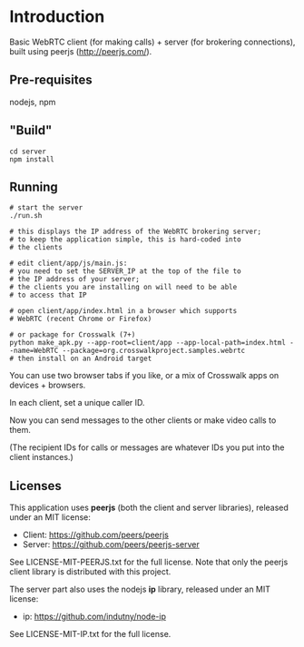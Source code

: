 # Introduction

Basic WebRTC client (for making calls) + server (for brokering
connections), built using peerjs (http://peerjs.com/).

## Pre-requisites

nodejs, npm

## "Build"

    cd server
    npm install

## Running

    # start the server
    ./run.sh

    # this displays the IP address of the WebRTC brokering server;
    # to keep the application simple, this is hard-coded into
    # the clients

    # edit client/app/js/main.js:
    # you need to set the SERVER_IP at the top of the file to
    # the IP address of your server;
    # the clients you are installing on will need to be able
    # to access that IP

    # open client/app/index.html in a browser which supports
    # WebRTC (recent Chrome or Firefox)

    # or package for Crosswalk (7+)
    python make_apk.py --app-root=client/app --app-local-path=index.html --name=WebRTC --package=org.crosswalkproject.samples.webrtc
    # then install on an Android target

You can use two browser tabs if you like, or a mix of Crosswalk apps
on devices + browsers.

In each client, set a unique caller ID.

Now you can send messages to the other clients or make video calls to
them.

(The recipient IDs for calls or messages are whatever IDs you put into
the client instances.)

## Licenses

This application uses **peerjs** (both the client and server libraries),
released under an MIT license:

*   Client: https://github.com/peers/peerjs
*   Server: https://github.com/peers/peerjs-server

See LICENSE-MIT-PEERJS.txt for the full license. Note that only the
peerjs client library is distributed with this project.

The server part also uses the nodejs **ip** library, released under an
MIT license:

*   ip: https://github.com/indutny/node-ip

See LICENSE-MIT-IP.txt for the full license.
